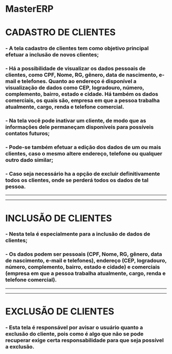 # MasterERP
# CADASTRO DE CLIENTES

###  - A tela cadastro de clientes tem como objetivo principal efetuar a inclusão de novos clientes;
###  - Há a possibilidade de visualizar os dados pessoais de clientes, como CPF, Nome, RG, gênero, data de nascimento, e-mail e telefones. Quanto ao endereço é disponível a visualização de dados como CEP, logradouro, número, complemento, bairro, estado e cidade. Há também os dados comerciais, os quais são, empresa em que a pessoa trabalha atualmente, cargo, renda e telefone comercial.
###  - Na tela você pode inativar um cliente, de modo que as informações dele permaneçam disponíveis para possíveis contatos futuros;
###  - Pode-se também efetuar a edição dos dados de um ou mais clientes, caso o mesmo altere endereço, telefone ou qualquer outro dado similar;
###  - Caso seja necessário ha a opção de excluir definitivamente todos os clientes, onde se perderá todos os dados de tal pessoa.

***
***

# INCLUSÃO DE CLIENTES

###  - Nesta tela é especialmente para a inclusão de dados de clientes;
###  - Os dados podem ser pessoais (CPF, Nome, RG, gênero, data de nascimento, e-mail e telefones), endereço (CEP, logradouro, número, complemento, bairro, estado e cidade) e comerciais (empresa em que a pessoa trabalha atualmente, cargo, renda e telefone comercial).

***
***

# EXCLUSÃO DE CLIENTES

###  - Esta tela é responsável por avisar o usuário quanto a exclusão do cliente, pois como é algo que não se pode recuperar exige certa responsabilidade para que seja possível a exclusão.
